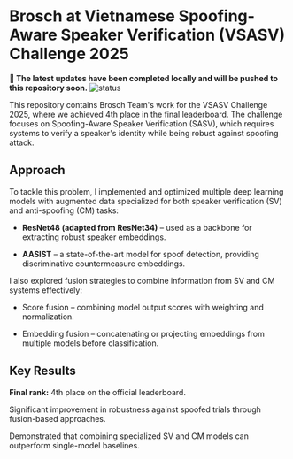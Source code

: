 # Brosch at Vietnamese Spoofing-Aware Speaker Verification (VSASV) Challenge 2025

**📢 The latest updates have been completed locally and will be pushed to this repository soon.**
![status](https://img.shields.io/badge/status-updating-blue)

This repository contains Brosch Team's work for the VSASV Challenge 2025, where we achieved 4th place in the final leaderboard. The challenge focuses on Spoofing-Aware Speaker Verification (SASV), which requires systems to verify a speaker's identity while being robust against spoofing attack.

## Approach

To tackle this problem, I implemented and optimized multiple deep learning models with augmented data specialized for both speaker verification (SV) and anti-spoofing (CM) tasks:

- **ResNet48 (adapted from ResNet34)** – used as a backbone for extracting robust speaker embeddings.

- **AASIST** – a state-of-the-art model for spoof detection, providing discriminative countermeasure embeddings.

I also explored fusion strategies to combine information from SV and CM systems effectively:

- Score fusion – combining model output scores with weighting and normalization.

- Embedding fusion – concatenating or projecting embeddings from multiple models before classification.

## Key Results

**Final rank:** 4th place on the official leaderboard.

Significant improvement in robustness against spoofed trials through fusion-based approaches.

Demonstrated that combining specialized SV and CM models can outperform single-model baselines.
